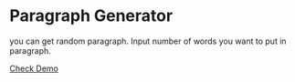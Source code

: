 # Paragraph Generator

you can get random paragraph. Input number of words you want to put in paragraph.

[Check Demo](https://generate-your-para.netlify.app/)
